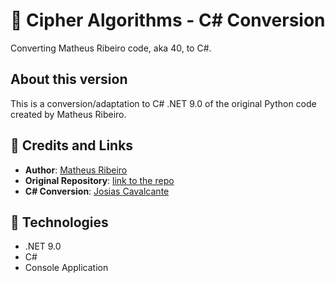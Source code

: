 # 🧠 Cipher Algorithms - C# Conversion
Converting Matheus Ribeiro code, aka 40, to C#.

## About this version
This is a conversion/adaptation to C# .NET 9.0 of the original Python code created by Matheus Ribeiro.

## 🔗 Credits and Links

- **Author**: [Matheus Ribeiro](https://github.com/MatheusRibeiro443)
- **Original Repository**: [link to the repo](https://github.com/MatheusRibeiro443/Ciphers)
- **C# Conversion**: [Josias Cavalcante](https://github.com/joscavalcantesn/ciphers-algorithms)

## 🚀 Technologies
- .NET 9.0
- C#
- Console Application

